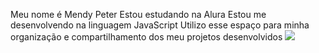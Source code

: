 Meu nome é Mendy Peter Estou estudando na Alura Estou me desenvolvendo na linguagem JavaScript
Utilizo esse espaço para minha organização e compartilhamento dos meu projetos desenvolvidos ![](link)
